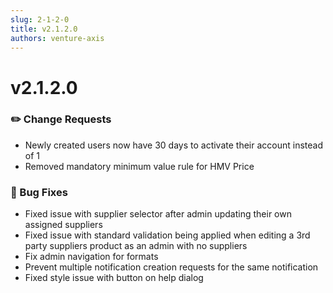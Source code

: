 ```yaml
---
slug: 2-1-2-0
title: v2.1.2.0
authors: venture-axis
---
```


# v2.1.2.0
### ✏️ Change Requests
- Newly created users now have 30 days to activate their account instead of 1
- Removed mandatory minimum value rule for HMV Price

### 🐛 Bug Fixes
- Fixed issue with supplier selector after admin updating their own assigned suppliers
- Fixed issue with standard validation being applied when editing a 3rd party suppliers product as an admin with no suppliers
- Fix admin navigation for formats
- Prevent multiple notification creation requests for the same notification
- Fixed style issue with button on help dialog